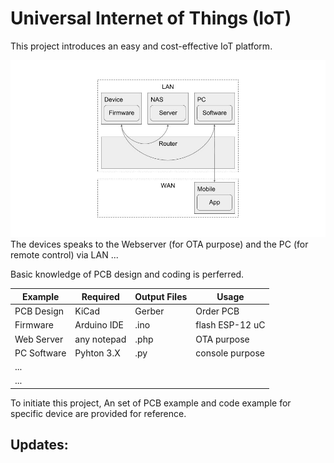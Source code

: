 # Universal Internet of Things (IoT)
This project introduces an easy and cost-effective IoT platform.

![General Idea](https://github.com/simonfongnt/uiot/blob/master/doc/uiot-pic1.jpg?raw=true)
The devices speaks to the Webserver (for OTA purpose) and the PC (for remote control) via LAN
...

Basic knowledge of PCB design and coding is perferred. 

| Example       | Required      | Output Files  | Usage                      |
| ------------- | ------------- | ------------- | -------------------------- |
| PCB Design    | KiCad         | Gerber        | Order PCB                  |
| Firmware      | Arduino IDE   | .ino          | flash ESP-12 uC            |
| Web Server    | any notepad   | .php          | OTA purpose                |
| PC Software   | Pyhton 3.X    | .py           | console purpose            |
| ...           |               |               |                            |
| ...           |               |               |                            |

To initiate this project, An set of PCB example and code example for specific device are provided for reference.

## Updates:
